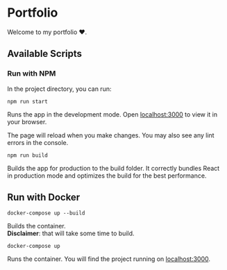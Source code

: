 # Portfolio  
Welcome to my portfolio ❤.

## Available Scripts

### Run with NPM

In the project directory, you can run:

```shell
npm run start
```

Runs the app in the development mode. Open [localhost:3000](http://localhost:3000) to view it in your browser.

The page will reload when you make changes. You may also see any lint errors in the console.

```shell
npm run build
```
Builds the app for production to the build folder. It correctly bundles React in production mode and optimizes the build for the best performance.

## Run with Docker

```shell
docker-compose up --build
```
Builds the container.  
**Disclaimer**: that will take some time to build.

```shell
docker-compose up
```
Runs the container. You will find the project running on [localhost:3000](http://localhost:3000).